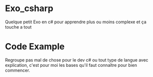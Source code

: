 # Exo_csharp
Quelque petit Exo en c# pour apprendre plus ou moins complexe et ça touche a tout 

# Code Example 
Regroupe pas mal de chose pour le dev c# ou tout type de langue avec explication, c'est pour moi les bases qu'il faut connaître pour bien commencer.
